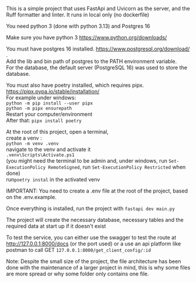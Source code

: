 This is a simple project that uses FastApi and Uvicorn as the server, and the Ruff formatter and linter.
It runs in local only (no dockerfile)

You need python 3 (done with python 3.13) and Postgres 16

Make sure you have python 3
https://www.python.org/downloads/

You must have postgres 16 installed.
https://www.postgresql.org/download/ .
</br>
Add the lib and bin path of postgres to the PATH environment variable.
</br>
For the database, the default server (PostgreSQL 16) was used to store the database.

You must also have poetry installed, which requires pipx. </br>
https://pipx.pypa.io/stable/installation/ </br>
For example under windows: </br>
`python -m pip install --user pipx` </br>
`python -m pipx ensurepath` </br>
Restart your computer/environment </br>
After that:
`pipx install poetry`

At the root of this project, open a terminal, </br>
create a venv :  </br>
`python -m venv .venv` </br>
navigate to the venv and activate it </br>
`.venv\Scripts\Activate.ps1` </br>
(you might need the terminal to be admin and, under windows, run `Set-ExecutionPolicy RemoteSigned`, run
`Set-ExecutionPolicy Restricted` when done) </br>
run`poetry instal` in the activated venv </br>

IMPORTANT: You need to create a .env file at the root of the project, based on the .env.example.

Once everything is installed, run the project with
`fastapi dev main.py` </br>

The project will create the necessary database, necessary tables and the required data at start up if it doesn't exist

To test the service, you can either use the swagger to test the route at http://127.0.0.1:8000/docs (or the port used)
or a use an api platform like postman to call GET `127.0.0.1:8000/get_client_config/:id`

Note: Despite the small size of the project, the file architecture has been done with the maintenance of a larger 
project in mind, this is why some files are more spread or why some folder only contains one file.


